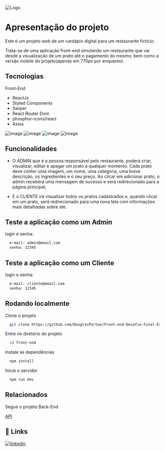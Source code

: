 
![Logo](https://user-images.githubusercontent.com/106932234/204160165-1936c0db-539f-4a11-bf5e-1f3d3f789896.png)


# Apresentação do projeto

Este é um projeto web de um cardápio digital para um restaurante fictício.

Trata-se de uma aplicação front-end simulando um restaurante que vai desde a visualização de um prato até o pagamento do mesmo, bem como a versão mobile do projeto(apenas em 770px por enquanto).





## Tecnologias

Front-End
- ReactJs
- Styled Components
- Swiper
- React Router Dom
- phosphor-icons/react
- Axios

![image](https://github.com/DouglasPortoo/Front-End-Food-Explorer/assets/129231898/f0057588-2e90-4a9f-9574-22d7dfd48123)
![image](https://github.com/DouglasPortoo/Front-End-Food-Explorer/assets/129231898/58c13a55-7b3f-4854-bbe3-9396b48c53ad)
![image](https://github.com/DouglasPortoo/Front-End-Food-Explorer/assets/129231898/1027d5bd-c3e3-437a-a3e1-6e3000e836c8)
![image](https://github.com/DouglasPortoo/Front-End-Food-Explorer/assets/129231898/747f6de2-4307-4a0b-ade3-da41647889f3)











## Funcionalidades

- O ADMIN que é a pessoa responsável pelo restaurante, poderá criar, visualizar, editar e apagar um prato a qualquer momento. Cada prato deve conter uma imagem, um nome, uma categoria, uma breve descrição, os ingredientes e o seu preço. Ao clicar em adicionar prato, o admin receberá uma mensagem de sucesso e será redirecionado para a página principal;

- E o CLIENTE irá visualizar todos os pratos cadastrados e, quando clicar em um prato, será redirecionado para uma nova tela com informações mais detalhadas sobre ele.
## Teste a aplicação como um Admin

login e senha:

```bash
  e-mail: admin@email.com
  senha: 12345
```

## Teste a aplicação como um Cliente

login e senha:

```bash
  e-mail: cliente@email.com
  senha: 12345
```


## Rodando localmente

Clone o projeto

```bash
  git clone https://github.com/DouglasPortoo/Front-end-Desafio-Final-Explorer.git
```

Entre no diretório do projeto

```bash
  cd front-end
```

Instale as dependências

```bash
  npm install
```

Inicie o servidor

```bash
  npm run dev
```


## Relacionados

Segue o projeto Back-End

[API](https://github.com/DouglasPortoo/Back-end-Desafio-Final-Explorer/tree/master)


## 🔗 Links

[![linkedin](https://img.shields.io/badge/linkedin-0A66C2?style=for-the-badge&logo=linkedin&logoColor=white)](https://www.linkedin.com/in/douglasportoo/)


